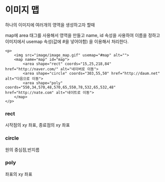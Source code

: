 # 이미지 맵

하나의 이미지에 여러개의 영역을 생성하고자 할때

map에 area 태그를 사용해서 영역을 만들고 name, id 속성을 사용하여 이름을 정하고
이미지에서 usemap 속성(값에 #을 넣어야함) 을 이용해서 처리한다.

```
<p>
    <img src="image/image_map.gif" usemap="#map" alt="">
    <map name="map" id="map">
        <area shape="rect" coords="15,25,218,84" href="http://naver.com/" alt="네이버로 이동">
        <area shape="circle" coords="303,55,50" href="http://daum.net" alt="다음으로 이동">
        <area shape="poly" coords="550,34,570,48,570,65,550,78,532,65,532,48" href="http://nate.com" alt="네이트로 이동">
    </map>
</p>
```

### rect
시작점의 xy 좌표, 종료점의 xy 좌표

### circle
원의 중심점,반지름

### poly
좌표의 xy 좌표
